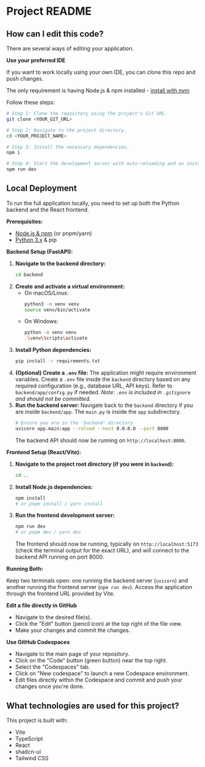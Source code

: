 # Project README

## How can I edit this code?

There are several ways of editing your application.

**Use your preferred IDE**

If you want to work locally using your own IDE, you can clone this repo and push changes.

The only requirement is having Node.js & npm installed - [install with nvm](https://github.com/nvm-sh/nvm#installing-and-updating)

Follow these steps:

```sh
# Step 1: Clone the repository using the project's Git URL.
git clone <YOUR_GIT_URL>

# Step 2: Navigate to the project directory.
cd <YOUR_PROJECT_NAME>

# Step 3: Install the necessary dependencies.
npm i

# Step 4: Start the development server with auto-reloading and an instant preview.
npm run dev
```

## Local Deployment

To run the full application locally, you need to set up both the Python backend and the React frontend.

**Prerequisites:**

*   [Node.js & npm](https://nodejs.org/) (or pnpm/yarn)
*   [Python 3.x](https://www.python.org/) & pip

**Backend Setup (FastAPI):**

1.  **Navigate to the backend directory:**
    ```bash
    cd backend
    ```
2.  **Create and activate a virtual environment:**
    *   On macOS/Linux:
        ```bash
        python3 -m venv venv
        source venv/bin/activate
        ```
    *   On Windows:
        ```bash
        python -m venv venv
        .\venv\Scripts\activate
        ```
3.  **Install Python dependencies:**
    ```bash
    pip install -r requirements.txt
    ```
4.  **(Optional) Create a `.env` file:**
    The application might require environment variables. Create a `.env` file inside the `backend` directory based on any required configuration (e.g., database URL, API keys). Refer to `backend/app/config.py` if needed. *Note: `.env` is included in `.gitignore` and should not be committed.*
5.  **Run the backend server:**
    Navigate back to the `backend` directory if you are inside `backend/app`. The `main.py` is inside the `app` subdirectory.
    ```bash
    # Ensure you are in the 'backend' directory
    uvicorn app.main:app --reload --host 0.0.0.0 --port 8000
    ```
    The backend API should now be running on `http://localhost:8000`.

**Frontend Setup (React/Vite):**

1.  **Navigate to the project root directory (if you were in `backend`):**
    ```bash
    cd ..
    ```
2.  **Install Node.js dependencies:**
    ```bash
    npm install
    # or pnpm install / yarn install
    ```
3.  **Run the frontend development server:**
    ```bash
    npm run dev
    # or pnpm dev / yarn dev
    ```
    The frontend should now be running, typically on `http://localhost:5173` (check the terminal output for the exact URL), and will connect to the backend API running on port 8000.

**Running Both:**

Keep two terminals open: one running the backend server (`uvicorn`) and another running the frontend server (`npm run dev`). Access the application through the frontend URL provided by Vite.

**Edit a file directly in GitHub**

- Navigate to the desired file(s).
- Click the "Edit" button (pencil icon) at the top right of the file view.
- Make your changes and commit the changes.

**Use GitHub Codespaces**

- Navigate to the main page of your repository.
- Click on the "Code" button (green button) near the top right.
- Select the "Codespaces" tab.
- Click on "New codespace" to launch a new Codespace environment.
- Edit files directly within the Codespace and commit and push your changes once you're done.

## What technologies are used for this project?

This project is built with:

- Vite
- TypeScript
- React
- shadcn-ui
- Tailwind CSS
